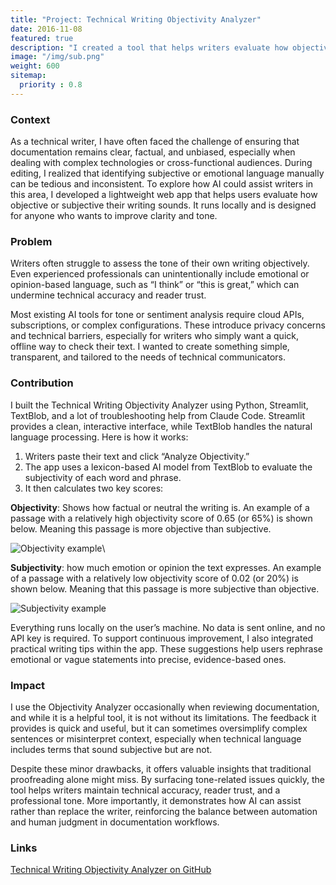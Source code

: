 ```yaml
---
title: "Project: Technical Writing Objectivity Analyzer"
date: 2016-11-08
featured: true
description: "I created a tool that helps writers evaluate how objective or subjective their writing sounds, providing instant, actionable feedback."
image: "/img/sub.png"
weight: 600
sitemap:
  priority : 0.8
---
```

### Context
As a technical writer, I have often faced the challenge of ensuring that documentation remains clear, factual, and unbiased, especially when dealing with complex technologies or cross-functional audiences. During editing, I realized that identifying subjective or emotional language manually can be tedious and inconsistent. To explore how AI could assist writers in this area, I developed a lightweight web app that helps users evaluate how objective or subjective their writing sounds. It runs locally and is designed for anyone who wants to improve clarity and tone.

### Problem
Writers often struggle to assess the tone of their own writing objectively. Even experienced professionals can unintentionally include emotional or opinion-based language, such as “I think” or “this is great,” which can undermine technical accuracy and reader trust.

Most existing AI tools for tone or sentiment analysis require cloud APIs, subscriptions, or complex configurations. These introduce privacy concerns and technical barriers, especially for writers who simply want a quick, offline way to check their text. I wanted to create something simple, transparent, and tailored to the needs of technical communicators.

### Contribution
I built the Technical Writing Objectivity Analyzer using Python, Streamlit, TextBlob, and a lot of troubleshooting help from Claude Code. Streamlit provides a clean, interactive interface, while TextBlob handles the natural language processing.
Here is how it works:
1. Writers paste their text and click “Analyze Objectivity.”
2. The app uses a lexicon-based AI model from TextBlob to evaluate the subjectivity of each word and phrase.
3. It then calculates two key scores:


**Objectivity**: Shows how factual or neutral the writing is. An example of a passage with a relatively high objectivity score of 0.65 (or 65%) is shown below. Meaning this passage is more objective than subjective.

![Objectivity example](/img/obj.png)\

**Subjectivity**: how much emotion or opinion the text expresses. An example of a passage with a relatively low objectivity score of 0.02 (or 20%) is shown below. Meaning that this passage is more subjective than objective.

![Subjectivity example](/img/sub.png)

Everything runs locally on the user’s machine. No data is sent online, and no API key is required.
To support continuous improvement, I also integrated practical writing tips within the app. These suggestions help users rephrase emotional or vague statements into precise, evidence-based ones. 

### Impact
I use the Objectivity Analyzer occasionally when reviewing documentation, and while it is a helpful tool, it is not without its limitations. The feedback it provides is quick and useful, but it can sometimes oversimplify complex sentences or misinterpret context, especially when technical language includes terms that sound subjective but are not.

Despite these minor drawbacks, it offers valuable insights that traditional proofreading alone might miss. By surfacing tone-related issues quickly, the tool helps writers maintain technical accuracy, reader trust, and a professional tone.
More importantly, it demonstrates how AI can assist rather than replace the writer, reinforcing the balance between automation and human judgment in documentation workflows.

### Links
[Technical Writing Objectivity Analyzer on GitHub](https://github.com/adevlin780a/ai-project)
